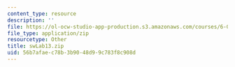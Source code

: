 ```yaml
---
content_type: resource
description: ''
file: https://ol-ocw-studio-app-production.s3.amazonaws.com/courses/6-01sc-introduction-to-electrical-engineering-and-computer-science-i-spring-2011/56b7afaec78b3b9048d99c783f8c908d_swLab13.zip
file_type: application/zip
resourcetype: Other
title: swLab13.zip
uid: 56b7afae-c78b-3b90-48d9-9c783f8c908d
---
```


